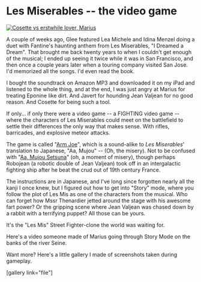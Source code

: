 # Les Miserables -- the video game

[![](http://westkarana.com/wp-content/uploads/2010/05/Fullscreen-capture-5282010-90653-PM.jpg "Cosette vs erstwhile lover, Marius")](http://westkarana.com/wp-content/uploads/2010/05/Fullscreen-capture-5282010-90653-PM.jpg)

A couple of weeks ago, Glee featured Lea Michele and Idina Menzel doing a duet with Fantine's haunting anthem from Les Miserables, "I Dreamed a Dream". That brought me back twenty years to when I couldn't get enough of the musical; I ended up seeing it twice while it was in San Francisco, and then once a couple years later when a touring company visited San Jose. I'd memorized all the songs. I'd even read the book.

I bought the soundtrack on Amazon MP3 and downloaded it on my iPad and listened to the whole thing, and at the end, I was just angry at Marius for treating Eponine like dirt. And Javert for hounding Jean Valjean for no good reason. And Cosette for being such a tool.

If only... if only there were a video game -- a FIGHTING video game -- where the characters of Les Miserables could meet on the battlefield to settle their differences the only way that makes sense. With rifles, barricades, and explosive meteor attacks.

The game is called "[Arm Joe](http://takase.syuriken.jp/ArmJoe.htm)", which is a sound-alike to *Les Miserables*' translation to Japanese, "Aa, Mujou" -- (Oh, the misery). Not to be confused with "[Aa, Mujou Setsuna](http://www.viddler.com/explore/Joystiq/videos/1820/)" (oh, a moment of misery), though perhaps Robojean (a robotic double of Jean Valjean) took off in an intergalactic fighting ship after he beat the crud out of 19th century France.

The instructions are in Japanese, and I've long since forgotten nearly all the kanji I once knew, but I figured out how to get into "Story" mode, where you follow the plot of Les Mis as one of the characters from the musical. Who can forget how Mssr Thenardier jetted around the stage with his awesome fart power? Or the gripping scene where Jean Valjean was chased down by a rabbit with a terrifying puppet? All those can be yours.

It's the "Les Mis" Street Fighter-clone the world was waiting for.

Here's a video someone made of Marius going through Story Mode on the banks of the river Seine.



Want more? Here's a little gallery I made of screenshots taken during gameplay.

[gallery link="file"]


